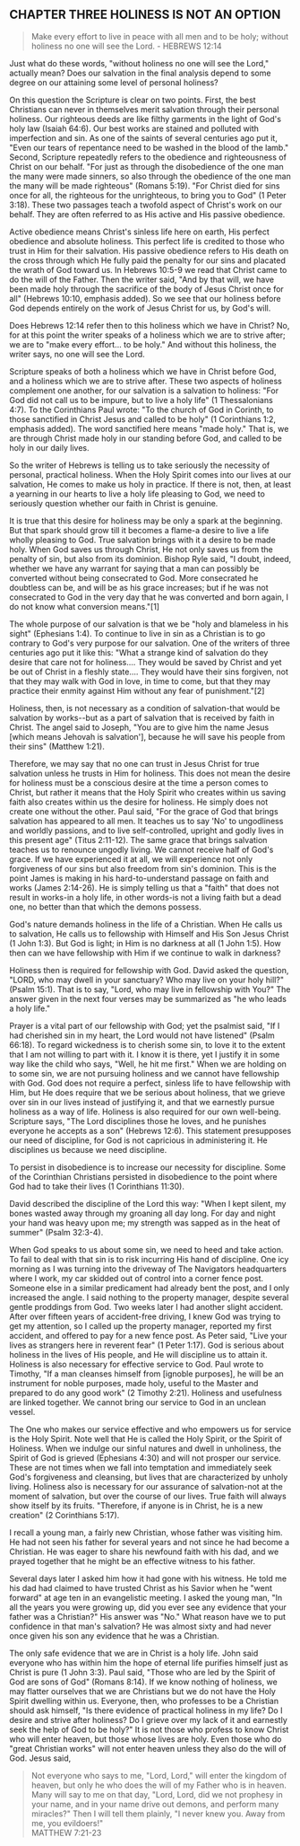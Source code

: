## CHAPTER THREE HOLINESS IS NOT AN OPTION
> Make every effort to live in peace with all men and to be holy; without holiness no one will see the Lord. - HEBREWS 12:14

Just what do these words, "without holiness no one will see the Lord," actually mean? Does our salvation in the final analysis depend to some degree on our attaining some level of personal holiness?

On this question the Scripture is clear on two points. First, the best Christians can never in themselves merit salvation through their personal holiness. Our righteous deeds are like filthy garments in the light of God's holy law (Isaiah 64:6). Our best works are stained and polluted with imperfection and sin. As one of the saints of several centuries ago put it, "Even our tears of repentance need to be washed in the blood of the lamb."
Second, Scripture repeatedly refers to the obedience and righteousness of Christ on our behalf. "For just as through the disobedience of the one man the many were made sinners, so also through the obedience of the one man the many will be made righteous" (Romans 5:19). "For Christ died for sins once for all, the righteous for the unrighteous, to bring you to God" (1 Peter 3:18). These two passages teach a twofold aspect of Christ's work on our behalf. They
are often referred to as His active and His passive obedience.

Active obedience means Christ's sinless life here on earth, His perfect obedience and absolute holiness. This perfect life is credited to those who trust in Him for their salvation. His passive obedience refers to His death on the cross through which He fully paid the penalty for our sins and placated the wrath of God toward us. In Hebrews 10:5-9 we read that Christ came to do the will of the Father. Then the writer said, "And by that will, we have been made holy
through the sacrifice of the body of Jesus Christ once for all" (Hebrews 10:10, emphasis added). So we see that our holiness before God depends entirely on the work of Jesus Christ for us, by God's will.

Does Hebrews 12:14 refer then to this holiness which we have in Christ? No, for at this point the writer speaks of a holiness which we are to strive after; we are to "make every effort... to be holy." And without this holiness, the writer says, no one will see the Lord.

Scripture speaks of both a holiness which we have in Christ before God, and a holiness which we are to strive after. These two aspects of holiness complement one another, for our salvation is a salvation to holiness: "For God did not call us to be impure, but to live a holy life" (1 Thessalonians 4:7). To the Corinthians Paul wrote: "To the church of God in Corinth, to those sanctified in Christ Jesus and called to be holy" (1 Corinthians 1:2, emphasis added). The word
sanctified here means "made holy." That is, we are through Christ made holy in our standing before God, and called to be holy in our daily lives.

So the writer of Hebrews is telling us to take seriously the necessity of personal, practical holiness. When the Holy Spirit comes into our lives at our salvation, He comes to make us holy in practice. If there is not, then, at least a yearning in our hearts to live a holy life pleasing to God, we need to seriously question whether our faith in Christ is genuine.

It is true that this desire for holiness may be only a spark at the beginning. But that spark should grow till it becomes a flame-a desire to live a life wholly pleasing to God. True salvation brings with it a desire to be made holy. When God saves us through Christ, He not only saves us from the penalty of sin, but also from its dominion. Bishop Ryle said, "I doubt, indeed, whether we have any warrant for saying that a man can possibly be converted without being
consecrated to God. More consecrated he doubtless can be, and will be as his grace increases; but if he was not consecrated to God in the very day that he was converted and born again, I do not know what conversion means."[1]

The whole purpose of our salvation is that we be "holy and blameless in his sight" (Ephesians 1:4). To continue to live in sin as a Christian is to go contrary to God's very purpose for our salvation. One of the writers of three centuries ago put it like this: "What a strange kind of salvation do they desire that care not for holiness.... They would be saved by Christ and yet be out of Christ in a fleshly state.... They would have their sins forgiven, not that they may
walk with God in love, in time to come, but that they may practice their enmity against Him without any fear of punishment."[2]

Holiness, then, is not necessary as a condition of salvation-that would be salvation by works--but as a part of salvation that is received by faith in Christ. The angel said to Joseph, "You are to give him the name Jesus [which means Jehovah is salvation'], because he will save his people from their sins" (Matthew 1:21).

Therefore, we may say that no one can trust in Jesus Christ for true salvation unless he trusts in Him for holiness. This does not mean the desire for holiness must be a conscious desire at the time a person comes to Christ, but rather it means that the Holy Spirit who creates within us saving faith also creates within us the desire for holiness. He simply does not create one without the other.
Paul said, "For the grace of God that brings salvation has appeared to all men. It teaches us to say 'No' to ungodliness and worldly passions, and to live self-controlled, upright and godly lives in this present age" (Titus 2:11-12). The same grace that brings salvation teaches us to renounce ungodly living. We cannot receive half of God's grace. If we have experienced it at all, we will experience not only forgiveness of our sins but also freedom from sin's dominion.
This is the point James is making in his hard-to-understand passage on faith and works (James 2:14-26). He is simply telling us that a "faith" that does not result in works-in a holy life, in other words-is not a living faith but a dead one, no better than that which the demons possess.

God's nature demands holiness in the life of a Christian. When He calls us to salvation, He calls us to fellowship with Himself and His Son Jesus Christ (1 John 1:3). But God is light; in Him is no darkness at all (1 John 1:5). How then can we have fellowship with Him if we continue to walk in darkness?

Holiness then is required for fellowship with God. David asked the question, "LORD, who may dwell in your sanctuary? Who may live on your holy hill?" (Psalm 15:1). That is to say, "Lord, who may live in fellowship with You?" The answer given in the next four verses may be summarized as "he who leads a holy life."

Prayer is a vital part of our fellowship with God; yet the psalmist said, "If I had cherished sin in my heart, the Lord would not have listened" (Psalm 66:18). To regard wickedness is to cherish some sin, to love it to the extent that I am not willing to part with it. I know it is there, yet I justify it in some way like the child who says, "Well, he hit me first." When we are holding on to some sin, we are not pursuing holiness and we cannot have fellowship with God.
God does not require a perfect, sinless life to have fellowship with Him, but He does require that we be serious about holiness, that we grieve over sin in our lives instead of justifying it, and that we earnestly pursue holiness as a way of life. Holiness is also required for our own well-being. Scripture says, "The Lord disciplines those he loves, and he punishes everyone he accepts as a son" (Hebrews 12:6). This statement presupposes our need of discipline, for God
is not capricious in administering it. He disciplines us because we need discipline.

To persist in disobedience is to increase our necessity for discipline. Some of the Corinthian Christians persisted in disobedience to the point where God had to take their lives (1 Corinthians 11:30).

David described the discipline of the Lord this way: "When I kept silent, my bones wasted away through my groaning all day long. For day and night your hand was heavy upon me; my strength was sapped as in the heat of summer" (Psalm 32:3-4).

When God speaks to us about some sin, we need to heed and take action. To fail to deal with that sin is to risk incurring His hand of discipline. One icy morning as I was turning into the driveway of The Navigators headquarters where I work, my car skidded out of control into a corner fence post. Someone else in a similar predicament had already bent the post, and I only increased the angle. I said nothing to the property manager, despite several gentle proddings
from God. Two weeks later I had another slight accident. After over fifteen years of accident-free driving, I knew God was trying to get my attention, so I called up the property manager, reported my first accident, and offered to pay for a new fence post. As Peter said, "Live your lives as strangers here in reverent fear" (1 Peter 1:17). God is serious about holiness in the lives of His people, and He will discipline us to attain it.
Holiness is also necessary for effective service to God. Paul wrote to Timothy, "If a man cleanses himself from [ignoble purposes], he will be an instrument for noble purposes, made holy, useful to the Master and prepared to do any good work" (2 Timothy 2:21). Holiness and usefulness are linked together. We cannot bring our service to God in an unclean vessel.

The One who makes our service effective and who empowers us for service is the Holy Spirit. Note well that He is called the Holy Spirit, or the Spirit of Holiness. When we indulge our sinful natures and dwell in unholiness, the Spirit of God is grieved (Ephesians 4:30) and will not prosper our service. These are not times when we fall into temptation and immediately seek God's forgiveness and cleansing, but lives that are characterized by unholy living.
Holiness also is necessary for our assurance of salvation-not at the moment of salvation, but over the course of our lives. True faith will always show itself by its fruits. "Therefore, if anyone is in Christ, he is a new creation" (2 Corinthians 5:17).

I recall a young man, a fairly new Christian, whose father was visiting him. He had not seen his father for several years and not since he had become a Christian. He was eager to share his newfound faith with his dad, and we prayed together that he might be an effective witness to his father.

Several days later I asked him how it had gone with his witness. He told me his dad had claimed to have trusted Christ as his Savior when he "went forward" at age ten in an evangelistic meeting. I asked the young man, "In all the years you were growing up, did you ever see any evidence that your father was a Christian?" His answer was "No." What reason have we to put confidence in that man's salvation? He was almost sixty and had never once given his son
any evidence that he was a Christian.

The only safe evidence that we are in Christ is a holy life. John said everyone who has within him the hope of eternal life purifies himself just as Christ is pure (1 John 3:3). Paul said, "Those who are led by the Spirit of God are sons of God" (Romans 8:14). If we know nothing of holiness, we may flatter ourselves that we are Christians but we do not have the Holy Spirit dwelling within us.
Everyone, then, who professes to be a Christian should ask himself, "Is there evidence of practical holiness in my life? Do I desire and strive after holiness? Do I grieve over my lack of it and earnestly seek the help of God to be holy?" It is not those who profess to know Christ who will enter heaven, but those whose lives are holy. Even those who do "great Christian works" will not enter heaven unless they also do the will of God. Jesus said,
> Not everyone who says to me, "Lord, Lord," will enter the kingdom of heaven, but only he who does the will of my Father who is in heaven.  
> Many will say to me on that day, "Lord, Lord, did we not prophesy in your name, and in your name drive out demons, and perform many miracles?" Then I will tell them plainly, "I never knew you. Away from me, you evildoers!"  
> MATTHEW 7:21-23
